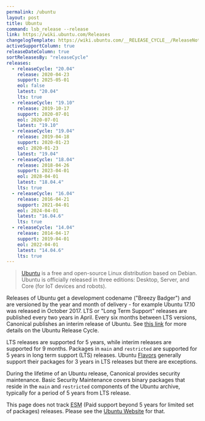 ```yaml
---
permalink: /ubuntu
layout: post
title: Ubuntu
command: lsb_release --release
link: https://wiki.ubuntu.com/Releases
changelogTemplate: https://wiki.ubuntu.com/__RELEASE_CYCLE__/ReleaseNotes
activeSupportColumn: true
releaseDateColumn: true
sortReleasesBy: "releaseCycle"
releases:
  - releaseCycle: "20.04"
    release: 2020-04-23
    support: 2025-05-01
    eol: false
    latest: "20.04"
    lts: true
  - releaseCycle: "19.10"
    release: 2019-10-17
    support: 2020-07-01
    eol: 2020-07-01
    latest: "19.10"
  - releaseCycle: "19.04"
    release: 2019-04-18
    support: 2020-01-23
    eol: 2020-01-23
    latest: "19.04"
  - releaseCycle: "18.04"
    release: 2018-04-26
    support: 2023-04-01
    eol: 2028-04-01
    latest: "18.04.4"
    lts: true
  - releaseCycle: "16.04"
    release: 2016-04-21
    support: 2021-04-01
    eol: 2024-04-01
    latest: "16.04.6"
    lts: true
  - releaseCycle: "14.04"
    release: 2014-04-17
    support: 2019-04-01
    eol: 2022-04-01
    latest: "14.04.6"
    lts: true
---
```

>[Ubuntu](https://ubuntu.com) is a free and open-source Linux distribution based on Debian. Ubuntu is officially released in three editions: Desktop, Server, and Core (for IoT devices and robots).

Releases of Ubuntu get a development codename ("Breezy Badger") and are versioned by the year and month of delivery - for example Ubuntu 17.10 was released in October 2017. LTS or "Long Term Support" releases are published every two years in April. Every six months between LTS versions, Canonical publishes an interim release of Ubuntu. See [this link](https://www.ubuntu.com/about/release-cycle) for more details on the Ubuntu Release Cycle.

LTS releases are supported for 5 years, while interim releases are supported for 9 months. Packages in `main` and `restricted` are supported for 5 years in long term support (LTS) releases. Ubuntu [Flavors](https://wiki.ubuntu.com/UbuntuFlavors) generally support their packages for 3 years in LTS releases but there are exceptions.

During the lifetime of an Ubuntu release, Canonical provides security maintenance. Basic Security Maintenance covers binary packages that reside in the `main` and `restricted` components of the Ubuntu archive, typically for a period of 5 years from LTS release.

This page does not track <abbr title="Extended Security Maintenance">ESM</abbr> (Paid support beyond 5 years for limited set of packages) releases. Please see the [Ubuntu Website]({{page.link}}) for that.

